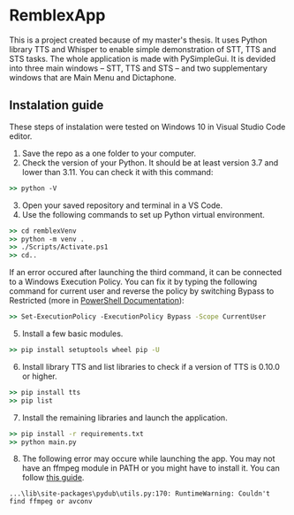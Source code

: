 ﻿# RemblexApp
This is a project created because of my master's thesis. It uses Python library TTS and Whisper to enable simple demonstration of STT, TTS and STS tasks. The whole application is made with PySimpleGui. It is devided into three main windows – STT, TTS and STS – and two supplementary windows that are Main Menu and Dictaphone.

## Instalation guide
These steps of instalation were tested on Windows 10 in Visual Studio Code editor.

1. Save the repo as a one folder to your computer.
2. Check the version of your Python. It should be at least version 3.7 and lower than 3.11. You can check it with this command:
```cmd
>> python -V
```
3. Open your saved repository and terminal in a VS Code.
4. Use the following commands to set up Python virtual environment.
```cmd
>> cd remblexVenv
>> python -m venv .
>> ./Scripts/Activate.ps1
>> cd..
```
If an error occured after launching the third command, it can be connected to a Windows Execution Policy. You can fix it by typing the following command for current user and reverse the policy by switching Bypass to Restricted (more in [PowerShell Documentation](https://learn.microsoft.com/cs-cz/powershell/module/microsoft.powershell.core/about/about_execution_policies?view=powershell-7.3)):
```cmd
>> Set-ExecutionPolicy -ExecutionPolicy Bypass -Scope CurrentUser
```
5. Install a few basic modules.
```cmd
>> pip install setuptools wheel pip -U
```
6. Install library TTS and list libraries to check if a version of TTS is 0.10.0 or higher.
```cmd
>> pip install tts
>> pip list
```
7. Install the remaining libraries and launch the application.
```cmd
>> pip install -r requirements.txt
>> python main.py
```
8. The following error may occure while launching the app. You may not have an ffmpeg module in PATH or you might have to install it. You can follow [this guide](https://www.videoproc.com/resource/how-to-install-ffmpeg.htm).
```
...\lib\site-packages\pydub\utils.py:170: RuntimeWarning: Couldn't find ffmpeg or avconv
```
